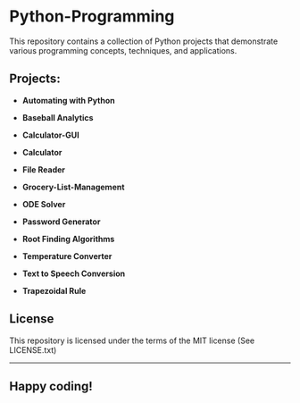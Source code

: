 # Python-Programming

This repository contains a collection of Python projects that demonstrate various programming concepts, techniques, and applications. 

## Projects:

- **Automating with Python**

- **Baseball Analytics**

- **Calculator-GUI**
  
- **Calculator**

- **File Reader**

- **Grocery-List-Management**

- **ODE Solver**

- **Password Generator**

- **Root Finding Algorithms**

- **Temperature Converter**

- **Text to Speech Conversion**

- **Trapezoidal Rule**


## License

This repository is licensed under the terms of the MIT license (See LICENSE.txt)



---

## **Happy coding!**
